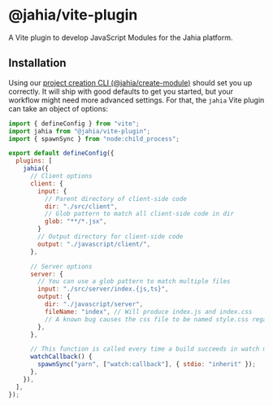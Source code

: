 # @jahia/vite-plugin

A Vite plugin to develop JavaScript Modules for the Jahia platform.

## Installation

Using our [project creation CLI (@jahia/create-module)](https://www.npmjs.com/package/@jahia/create-module) should set you up correctly. It will ship with good defaults to get you started, but your workflow might need more advanced settings. For that, the `jahia` Vite plugin can take an object of options:

```js
import { defineConfig } from "vite";
import jahia from "@jahia/vite-plugin";
import { spawnSync } from "node:child_process";

export default defineConfig({
  plugins: [
    jahia({
      // Client options
      client: {
        input: {
          // Parent directory of client-side code
          dir: "./src/client",
          // Glob pattern to match all client-side code in dir
          glob: "**‍/*.jsx",
        }
        // Output directory for client-side code
        output: "./javascript/client/",
      },

      // Server options
      server: {
        // You can use a glob pattern to match multiple files
        input: "./src/server/index.{js,ts}",
        output: {
          dir: "./javascript/server",
          fileName: "index", // Will produce index.js and index.css
          // A known bug causes the css file to be named style.css regardless of this setting
        },
      },

      // This function is called every time a build succeeds in watch mode
      watchCallback() {
        spawnSync("yarn", ["watch:callback"], { stdio: "inherit" });
      },
    }),
  ],
});
```
